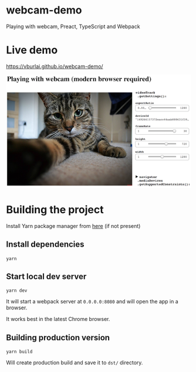 # webcam-demo
Playing with webcam, Preact, TypeScript and Webpack

# Live demo
https://vburlai.github.io/webcam-demo/

<img src="README.png">

# Building the project

Install Yarn package manager from [here](https://yarnpkg.com/en/docs/install) (if not present)

## Install dependencies
```
yarn
```

## Start local dev server
```
yarn dev
```
It will start a webpack server at `0.0.0.0:8080` and will open the app in a browser.

It works best in the latest Chrome browser.

## Building production version
```
yarn build
```

Will create production build and save it to `dst/` directory.
